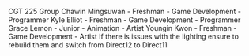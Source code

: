 CGT 225 Group
Chawin Mingsuwan - Freshman - Game Development - Programmer
Kyle Elliot - Freshman - Game Development - Programmer
Grace Lemon - Junior - Animation - Artist
Youngin Kwon - Freshman - Game Development - Artist
If there is issues with the lighting ensure to rebuild them and switch from Direct12 to Direct11
